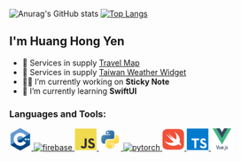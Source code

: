 <!-- [![Mango's github stats](https://github-readme-stats.vercel.app/api?username=chris901003)](https://github.com/mango-lzp/github-readme-stats) -->
![Anurag's GitHub stats](https://github-readme-stats.vercel.app/api?username=chris901003&show_icons=true&theme=radical)
[![Top Langs](https://github-readme-stats.vercel.app/api/top-langs/?username=chris901003&layout=compact)](https://github.com/anuraghazra/github-readme-stats)
## I'm Huang Hong Yen

- 🔭 Services in supply [Travel Map](https://apps.apple.com/us/app/%E6%97%85%E9%81%8A%E5%9C%B0%E5%9C%96/id6446057774)
- 🔭 Services in supply [Taiwan Weather Widget](https://apps.apple.com/us/app/%E5%A4%A9%E6%B0%A3%E9%9A%A8%E4%BD%A0%E5%A1%AB/id6446807145)
- 👨‍💻 I’m currently working on **Sticky Note**
- 🌱 I’m currently learning **SwiftUI**

<p align="left">
</p>

<h3 align="left">Languages and Tools:</h3>
<p align="left"> <a href="https://www.w3schools.com/cpp/" target="_blank" rel="noreferrer"> <img src="https://raw.githubusercontent.com/devicons/devicon/master/icons/cplusplus/cplusplus-original.svg" alt="cplusplus" width="40" height="40"/> </a> <a href="https://firebase.google.com/" target="_blank" rel="noreferrer"> <img src="https://www.vectorlogo.zone/logos/firebase/firebase-icon.svg" alt="firebase" width="40" height="40"/> </a> <a href="https://developer.mozilla.org/en-US/docs/Web/JavaScript" target="_blank" rel="noreferrer"> <img src="https://raw.githubusercontent.com/devicons/devicon/master/icons/javascript/javascript-original.svg" alt="javascript" width="40" height="40"/> </a> <a href="https://www.python.org" target="_blank" rel="noreferrer"> <img src="https://raw.githubusercontent.com/devicons/devicon/master/icons/python/python-original.svg" alt="python" width="40" height="40"/> </a> <a href="https://pytorch.org/" target="_blank" rel="noreferrer"> <img src="https://www.vectorlogo.zone/logos/pytorch/pytorch-icon.svg" alt="pytorch" width="40" height="40"/> </a> <a href="https://developer.apple.com/swift/" target="_blank" rel="noreferrer"> <img src="https://raw.githubusercontent.com/devicons/devicon/master/icons/swift/swift-original.svg" alt="swift" width="40" height="40"/> </a> <a href="https://www.typescriptlang.org/" target="_blank" rel="noreferrer"> <img src="https://raw.githubusercontent.com/devicons/devicon/master/icons/typescript/typescript-original.svg" alt="typescript" width="40" height="40"/> </a> <a href="https://vuejs.org/" target="_blank" rel="noreferrer"> <img src="https://raw.githubusercontent.com/devicons/devicon/master/icons/vuejs/vuejs-original-wordmark.svg" alt="vuejs" width="40" height="40"/> </a> </p>
